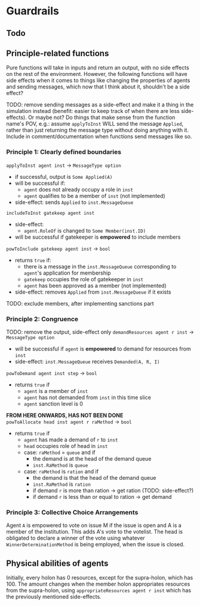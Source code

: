 # Guardrails

## Todo


## Principle-related functions
Pure functions will take in inputs and return an output, with no side effects on the rest of the environment. However, the following functions will have side effects when it comes to things like changing the properties of agents and sending messages, which now that I think about it, shouldn't be a side effect?  

TODO: remove sending messages as a side-effect and make it a thing in the simulation instead (benefit: easier to keep track of when there are less side-effects). Or maybe not? Do things that make sense from the function name's POV, e.g.: assume `applyToInst` WILL send the message `Applied`, rather than just returning the message type without doing anything with it. Include in comment/documentation when functions send messages like so.

### Principle 1: Clearly defined boundaries
`applyToInst agent inst` -> `MessageType option`
- if successful, output is `Some Applied(A)`
- will be successful if:
  - `agent` does not already occupy a role in `inst`
  - `agent` qualifies to be a member of `inst` (not implemented)
- side-effect: sends `Applied` to `inst.MessageQueue`

`includeToInst gatekeep agent inst`
- side-effect: 
  - `agent.RoleOf` is changed to `Some Member(inst.ID)`
- will be successful if gatekeeper is **empowered** to include members

`powToInclude gatekeep agent inst` -> `bool`
- returns `true` if:
  - there is a message in the `inst.MessageQueue` corresponding to `agent`'s application for membership
  - `gatekeep` occupies the role of gatekeeper in `inst`
  - `agent` has been approved as a member (not implemented)  
- side-effect: removes `Applied` from `inst.MessageQueue` if it exists

TODO: exclude members, after implementing sanctions part

### Principle 2: Congruence
TODO: remove the output, side-effect only
`demandResources agent r inst` -> `MessageType option`
- will be successful if `agent` is **empowered** to demand for resources from `inst`
- side-effect: `inst.MessageQueue` receives `Demanded(A, R, I)`

`powToDemand agent inst step` -> `bool`
- returns `true` if
  - `agent` is a member of `inst`
  - `agent` has not demanded from `inst` in this time slice
  - `agent` sanction level is 0

**FROM HERE ONWARDS, HAS NOT BEEN DONE**  
`powToAllocate head inst agent r raMethod` -> `bool`
- returns `true` if
  - `agent` has made a demand of `r` to `inst`
  - `head` occupies role of head in `inst`
  - case: `raMethod` = `queue` and if
    - the demand is at the head of the demand queue
    - `inst.RaMethod` is `queue`
  - case: `raMethod` is `ration` and if
    - the demand is that the head of the demand queue
    - `inst.RaMethod` is `ration`
    - if demand `r` is more than ration -> get ration (TODO: side-effect?)
    - if demand `r` is less than or equal to ration -> get demand



### Principle 3: Collective Choice Arrangements
Agent `A` is empowered to vote on issue M if the issue is open and A is a member of the institution. This adds A's vote to the votelist. The head is obligated to declare a winner of the vote using whatever `WinnerDeterminationMethod` is being employed, when the issue is closed.

## Physical abilities of agents
Initially, every holon has 0 resources, except for the supra-holon, which has 100. The amount changes when the member holon appropriates resources from the supra-holon, using `appropriateResources agent r inst` which has the previously mentioned side-effects.